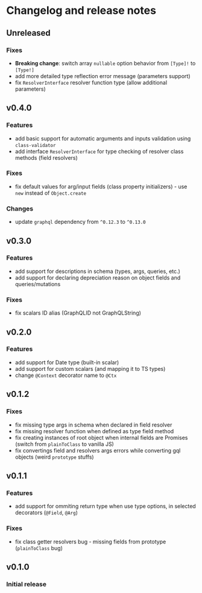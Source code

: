 # Changelog and release notes

## Unreleased

### Fixes
- **Breaking change**: switch array `nullable` option behavior from `[Type]!` to `[Type!]`
- add more detailed type reflection error message (parameters support)
- fix `ResolverInterface` resolver function type (allow additional parameters)

## v0.4.0
### Features
- add basic support for automatic arguments and inputs validation using `class-validator`
- add interface `ResolverInterface` for type checking of resolver class methods (field resolvers)

### Fixes
- fix default values for arg/input fields (class property initializers) - use `new` instead of `Object.create`

### Changes
- update `graphql` dependency from `^0.12.3` to `^0.13.0`

## v0.3.0
### Features
- add support for descriptions in schema (types, args, queries, etc.)
- add support for declaring depreciation reason on object fields and queries/mutations

### Fixes
- fix scalars ID alias (GraphQLID not GraphQLString)

## v0.2.0
### Features
- add support for Date type (built-in scalar)
- add support for custom scalars (and mapping it to TS types)
- change `@Context` decorator name to `@Ctx`

## v0.1.2
### Fixes
- fix missing type args in schema when declared in field resolver
- fix missing resolver function when defined as type field method
- fix creating instances of root object when internal fields are Promises (switch from `plainToClass` to vanilla JS)
- fix convertings field and resolvers args errors while converting gql objects (weird `prototype` stuffs)

## v0.1.1
### Features
- add support for ommiting return type when use type options, in selected decorators (`@Field`, `@Arg`)

### Fixes
- fix class getter resolvers bug - missing fields from prototype (`plainToClass` bug)

## v0.1.0
### Initial release
